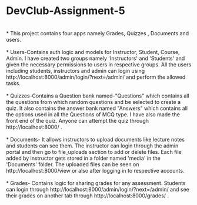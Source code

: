 # DevClub-Assignment-5
<br /> * This project contains four apps namely  Grades, Quizzes , Documents and users. 
<br />
<br /> * Users-Contains auth logic and models for Instructor, Student, Course, Admin. I have created two groups namely 'Instructors' and 'Students' and given the necessary permissions to users in respective groups. All the users including students, instructors and admin can login using http://localhost:8000/admin/login/?next=/admin/ and perform the allowed tasks.
<br />
<br /> * Quizzes-Contains a Question bank named-"Questions" which contains all the questions from which random questions and be selected to create a quiz. It also contains the answer bank named "Answers" which contains all the options used in all the Questions of MCQ type. I have also made the front end of the quiz. Anyone can attempt the quiz through http://localhost:8000/ .
<br />
<br /> * Documents- It allows instructors to upload documents like lecture notes and students can see them. The instructor can login through the admin portal and then go to file_uploads section to add or delete files. Each file added by instructor gets stored in a folder named 'media' in the 'Documents' folder. The uploaded files can be seen on http://localhost:8000/view or also after logging in to respective accounts.
<br />
<br /> * Grades- Contains logic for sharing grades for any assessment. Students can login through http://localhost:8000/admin/login/?next=/admin/ and see their grades on another tab through http://localhost:8000/grades/ .
<br />
